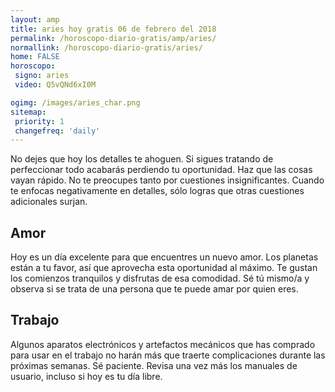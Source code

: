 ```yaml
---
layout: amp
title: aries hoy gratis 06 de febrero del 2018 
permalink: /horoscopo-diario-gratis/amp/aries/
normallink: /horoscopo-diario-gratis/aries/
home: FALSE
horoscopo:
 signo: aries
 video: Q5vQNd6xI0M

ogimg: /images/aries_char.png
sitemap:
 priority: 1
 changefreq: 'daily'
---
```



No dejes que hoy los detalles te ahoguen. Si sigues tratando de perfeccionar todo acabarás perdiendo tu oportunidad. Haz que las cosas vayan rápido. No te preocupes tanto por cuestiones insignificantes. Cuando te enfocas negativamente en detalles, sólo logras que otras cuestiones adicionales surjan.

## Amor

Hoy es un día excelente para que encuentres un nuevo amor. Los planetas están a tu favor, así que aprovecha esta oportunidad al máximo. Te gustan los comienzos tranquilos y disfrutas de esa comodidad. Sé tú mismo/a y observa si se trata de una persona que te puede amar por quien eres.

## Trabajo

Algunos aparatos electrónicos y artefactos mecánicos que has comprado para usar en el trabajo no harán más que traerte complicaciones durante las próximas semanas. Sé paciente. Revisa una vez más los manuales de usuario, incluso si hoy es tu día libre.